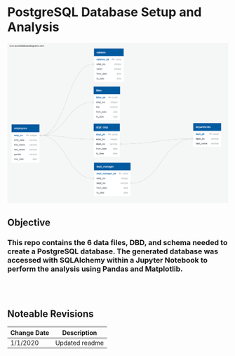 # PostgreSQL Database Setup and Analysis


![PostgreSQL DB Development and Analsysis](https://github.com/ejw-data/postgreSQL-setup/blob/master/DB_Setup/QuickDBD-export.png?raw=true)
<br>

## Objective
### This repo contains the 6 data files, DBD, and schema needed to create a PostgreSQL database.  The generated database was accessed with SQLAlchemy within a Jupyter Notebook to perform the analysis using Pandas and Matplotlib.  
<br>
<br>

## Noteable Revisions
| Change Date | Description |  
|--- | --- |    
| 1/1/2020 | Updated readme |  

<br>
<br>